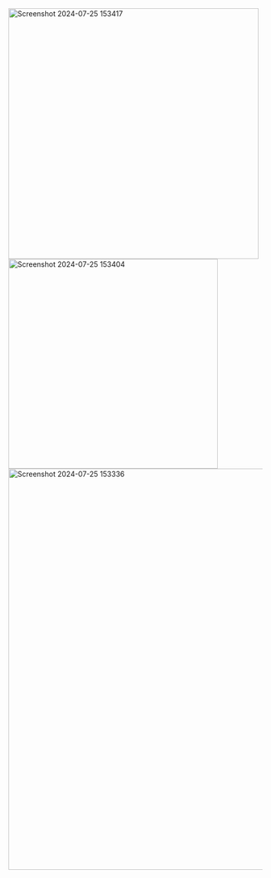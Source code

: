 <div>
<img width="496" alt="Screenshot 2024-07-25 153417" src="https://github.com/user-attachments/assets/7fc65c7b-42b7-4d35-8081-398995405858">
<img width="415" alt="Screenshot 2024-07-25 153404" src="https://github.com/user-attachments/assets/fd1727f6-4398-4779-a1de-13ab1617c4ec">
<img width="794" alt="Screenshot 2024-07-25 153336" src="https://github.com/user-attachments/assets/34953aed-5793-4829-a430-68fdf64b1fbd">
</div>
